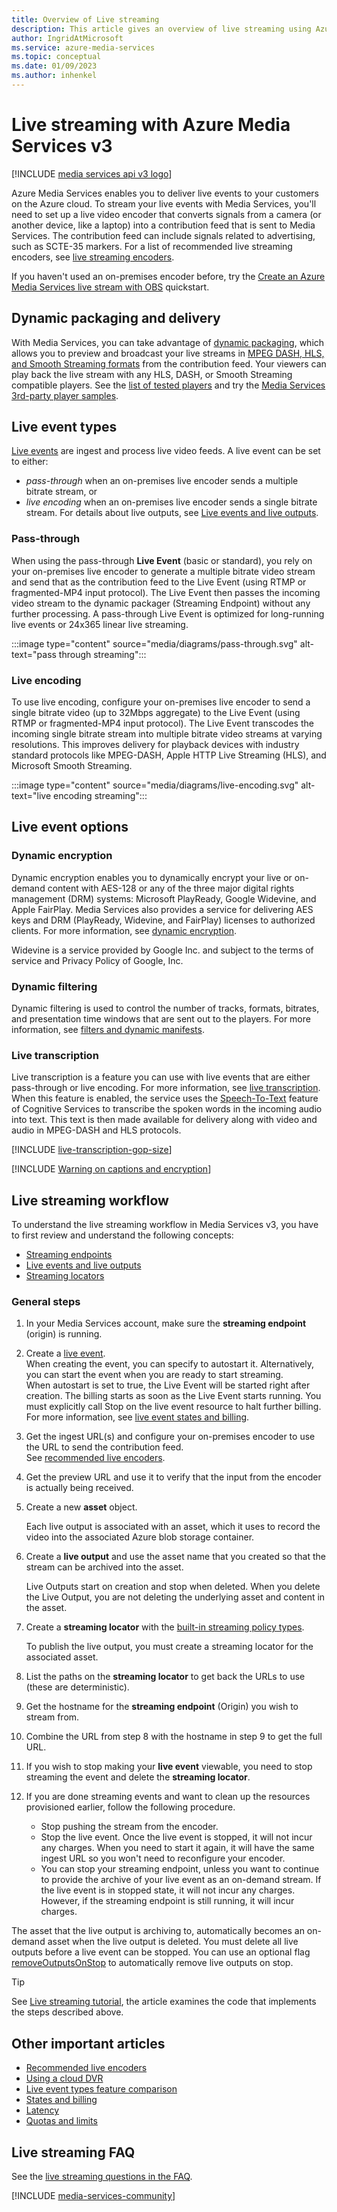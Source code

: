 ```yaml
---
title: Overview of Live streaming
description: This article gives an overview of live streaming using Azure Media Services v3.
author: IngridAtMicrosoft
ms.service: azure-media-services
ms.topic: conceptual
ms.date: 01/09/2023
ms.author: inhenkel
---
```

# Live streaming with Azure Media Services v3

[!INCLUDE [media services api v3 logo](./includes/v3-hr.md)]

Azure Media Services enables you to deliver live events to your customers on the Azure cloud. To stream your live events with Media Services, you'll need to set up a live video encoder that converts signals from a camera (or another device, like a laptop) into a contribution feed that is sent to Media Services. The contribution feed can include signals related to advertising, such as SCTE-35 markers. For a list of recommended live streaming encoders, see [live streaming encoders](encode-recommended-on-premises-live-encoders.md).

If you haven't used an on-premises encoder before, try the [Create an Azure Media Services live stream with OBS](live-event-obs-quickstart.md) quickstart.

## Dynamic packaging and delivery

With Media Services, you can take advantage of [dynamic packaging](encode-dynamic-packaging-concept.md), which allows you to preview and broadcast your live streams in [MPEG DASH, HLS, and Smooth Streaming formats](https://en.wikipedia.org/wiki/Adaptive_bitrate_streaming) from the contribution feed. Your viewers can play back the live stream with any HLS, DASH, or Smooth Streaming compatible players. See the [list of tested players](player-media-players-concept.md) and try the [Media Services 3rd-party player samples](https://github.com/Azure-Samples/media-services-3rdparty-player-samples).

## Live event types

[Live events](/rest/api/media/liveevents) are ingest and process live video feeds. A live event can be set to either:

- *pass-through* when an on-premises live encoder sends a multiple bitrate stream, or
- *live encoding* when an on-premises live encoder sends a single bitrate stream. For details about live outputs, see [Live events and live outputs](live-event-concept.md).

### Pass-through

When using the pass-through **Live Event** (basic or standard), you rely on your on-premises live encoder to generate a multiple bitrate video stream and send that as the contribution feed to the Live Event (using RTMP or fragmented-MP4 input protocol). The Live Event then passes the incoming video stream to the dynamic packager (Streaming Endpoint) without any further processing. A pass-through Live Event is optimized for long-running live events or 24x365 linear live streaming.

:::image type="content" source="media/diagrams/pass-through.svg" alt-text="pass through streaming":::

### Live encoding

To use live encoding, configure your on-premises live encoder to send a single bitrate video (up to 32Mbps aggregate) to the Live Event (using RTMP or fragmented-MP4 input protocol). The Live Event transcodes the incoming single bitrate stream into multiple bitrate video streams at varying resolutions. This improves delivery for playback devices with industry standard protocols like MPEG-DASH, Apple HTTP Live Streaming (HLS), and Microsoft Smooth Streaming.

:::image type="content" source="media/diagrams/live-encoding.svg" alt-text="live encoding streaming":::

## Live event options

### Dynamic encryption

Dynamic encryption enables you to dynamically encrypt your live or on-demand content with AES-128 or any of the three major digital rights management (DRM) systems: Microsoft PlayReady, Google Widevine, and Apple FairPlay. Media Services also provides a service for delivering AES keys and DRM (PlayReady, Widevine, and FairPlay) licenses to authorized clients. For more information, see [dynamic encryption](drm-content-protection-concept.md).

Widevine is a service provided by Google Inc. and subject to the terms of service and Privacy Policy of Google, Inc.

### Dynamic filtering

Dynamic filtering is used to control the number of tracks, formats, bitrates, and presentation time windows that are sent out to the players. For more information, see [filters and dynamic manifests](filters-dynamic-manifest-concept.md).

### Live transcription

Live transcription is a feature you can use with live events that are either pass-through or live encoding. For more information, see [live transcription](live-event-live-transcription-how-to.md). When this feature is enabled, the service uses the [Speech-To-Text](/azure/cognitive-services/speech-service/speech-to-text) feature of Cognitive Services to transcribe the spoken words in the incoming audio into text. This text is then made available for delivery along with video and audio in MPEG-DASH and HLS protocols.

[!INCLUDE [live-transcription-gop-size](includes/live-transcription-gop-size.md)]

[!INCLUDE [Warning on captions and encryption](./includes/warning-captions-encryption.md)]

## Live streaming workflow

To understand the live streaming workflow in Media Services v3, you have to first review and understand the following concepts:

- [Streaming endpoints](stream-streaming-endpoint-concept.md)
- [Live events and live outputs](live-event-concept.md)
- [Streaming locators](stream-streaming-locators-concept.md)

### General steps

1. In your Media Services account, make sure the **streaming endpoint** (origin) is running.
2. Create a [live event](live-event-concept.md). <br/>When creating the event, you can specify to autostart it. Alternatively, you can start the event when you are ready to start streaming.<br/> When autostart is set to true, the Live Event will be started right after creation. The billing starts as soon as the Live Event starts running. You must explicitly call Stop on the live event resource to halt further billing. For more information, see [live event states and billing](live-event-states-billing-concept.md).
3. Get the ingest URL(s) and configure your on-premises encoder to use the URL to send the contribution feed.<br/>See [recommended live encoders](encode-recommended-on-premises-live-encoders.md).
4. Get the preview URL and use it to verify that the input from the encoder is actually being received.
5. Create a new **asset** object.

    Each live output is associated with an asset, which it uses to record the video into the associated Azure blob storage container.
6. Create a **live output** and use the asset name that you created so that the stream can be archived into the asset.

    Live Outputs start on creation and stop when deleted. When you delete the Live Output, you are not deleting the underlying asset and content in the asset.
7. Create a **streaming locator** with the [built-in streaming policy types](stream-streaming-policy-concept.md).

    To publish the live output, you must create a streaming locator for the associated asset.
8. List the paths on the **streaming locator** to get back the URLs to use (these are deterministic).
9. Get the hostname for the **streaming endpoint** (Origin) you wish to stream from.
10. Combine the URL from step 8 with the hostname in step 9 to get the full URL.
11. If you wish to stop making your **live event** viewable, you need to stop streaming the event and delete the **streaming locator**.
12. If you are done streaming events and want to clean up the resources provisioned earlier, follow the following procedure.

    * Stop pushing the stream from the encoder.
    * Stop the live event. Once the live event is stopped, it will not incur any charges. When you need to start it again, it will have the same ingest URL so you won't need to reconfigure your encoder.
    * You can stop your streaming endpoint, unless you want to continue to provide the archive of your live event as an on-demand stream. If the live event is in stopped state, it will not incur any charges. However, if the streaming endpoint is still running, it will incur charges.

The asset that the live output is archiving to, automatically becomes an on-demand asset when the live output is deleted. You must delete all live outputs before a live event can be stopped. You can use an optional flag [removeOutputsOnStop](/rest/api/media/liveevents/stop#request-body) to automatically remove live outputs on stop.

> [!TIP]
> See [Live streaming tutorial](stream-live-tutorial-with-api.md), the article examines the code that implements the steps described above.

## Other important articles

- [Recommended live encoders](encode-recommended-on-premises-live-encoders.md)
- [Using a cloud DVR](live-event-cloud-dvr-time-how-to.md)
- [Live event types feature comparison](live-event-types-comparison-reference.md)
- [States and billing](live-event-states-billing-concept.md)
- [Latency](live-event-latency-reference.md)
- [Quotas and limits](limits-quotas-constraints-reference.md)

## Live streaming FAQ

See the [live streaming questions in the FAQ](frequently-asked-questions.yml).

[!INCLUDE [media-services-community](includes/media-services-community.md)]
